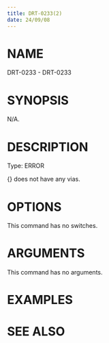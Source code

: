 ```yaml
---
title: DRT-0233(2)
date: 24/09/08
---
```


# NAME

DRT-0233 - DRT-0233

# SYNOPSIS

N/A.

# DESCRIPTION

Type: ERROR

{} does not have any vias.

# OPTIONS

This command has no switches.

# ARGUMENTS

This command has no arguments.

# EXAMPLES

# SEE ALSO
